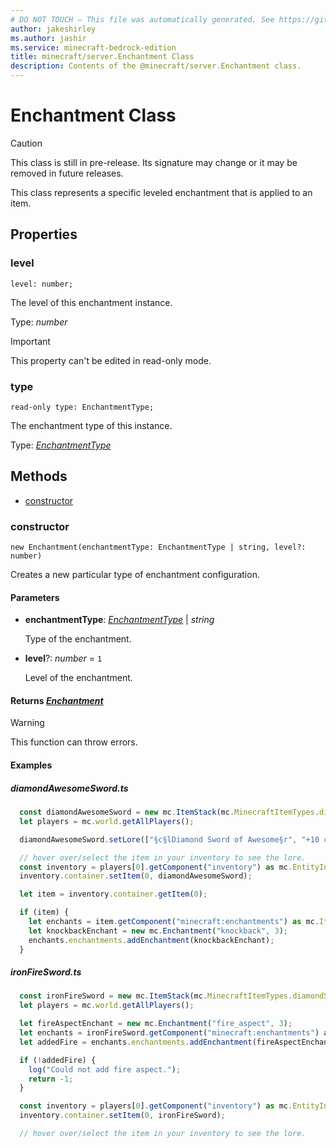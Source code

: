 ```yaml
---
# DO NOT TOUCH — This file was automatically generated. See https://github.com/mojang/minecraftapidocsgenerator to modify descriptions, examples, etc.
author: jakeshirley
ms.author: jashir
ms.service: minecraft-bedrock-edition
title: minecraft/server.Enchantment Class
description: Contents of the @minecraft/server.Enchantment class.
---
```

# Enchantment Class

> [!CAUTION]
> This class is still in pre-release.  Its signature may change or it may be removed in future releases.

This class represents a specific leveled enchantment that is applied to an item.

## Properties

### **level**
`level: number;`

The level of this enchantment instance.

Type: *number*
  
> [!IMPORTANT]
> This property can't be edited in read-only mode.

### **type**
`read-only type: EnchantmentType;`

The enchantment type of this instance.

Type: [*EnchantmentType*](EnchantmentType.md)

## Methods
- [constructor](#constructor)

### **constructor**
`
new Enchantment(enchantmentType: EnchantmentType | string, level?: number)
`

Creates a new particular type of enchantment configuration.

#### **Parameters**
- **enchantmentType**: [*EnchantmentType*](EnchantmentType.md) | *string*
  
  Type of the enchantment.
- **level**?: *number* = `1`
  
  Level of the enchantment.

#### **Returns** [*Enchantment*](Enchantment.md)

> [!WARNING]
> This function can throw errors.

#### Examples
##### ***diamondAwesomeSword.ts***
```typescript
  const diamondAwesomeSword = new mc.ItemStack(mc.MinecraftItemTypes.diamondSword, 1);
  let players = mc.world.getAllPlayers();

  diamondAwesomeSword.setLore(["§c§lDiamond Sword of Awesome§r", "+10 coolness", "§p+4 shiny§r"]);

  // hover over/select the item in your inventory to see the lore.
  const inventory = players[0].getComponent("inventory") as mc.EntityInventoryComponent;
  inventory.container.setItem(0, diamondAwesomeSword);

  let item = inventory.container.getItem(0);

  if (item) {
    let enchants = item.getComponent("minecraft:enchantments") as mc.ItemEnchantsComponent;
    let knockbackEnchant = new mc.Enchantment("knockback", 3);
    enchants.enchantments.addEnchantment(knockbackEnchant);
  }
```
##### ***ironFireSword.ts***
```typescript
  const ironFireSword = new mc.ItemStack(mc.MinecraftItemTypes.diamondSword, 1);
  let players = mc.world.getAllPlayers();

  let fireAspectEnchant = new mc.Enchantment("fire_aspect", 3);
  let enchants = ironFireSword.getComponent("minecraft:enchantments") as mc.ItemEnchantsComponent;
  let addedFire = enchants.enchantments.addEnchantment(fireAspectEnchant);

  if (!addedFire) {
    log("Could not add fire aspect.");
    return -1;
  }

  const inventory = players[0].getComponent("inventory") as mc.EntityInventoryComponent;
  inventory.container.setItem(0, ironFireSword);

  // hover over/select the item in your inventory to see the lore.
```
